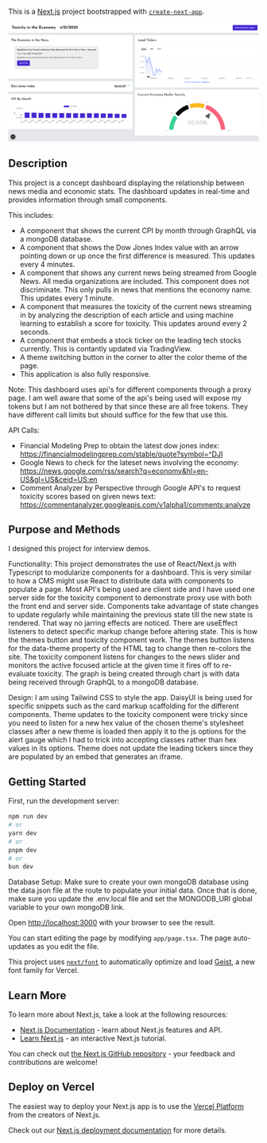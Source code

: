 This is a [Next.js](https://nextjs.org) project bootstrapped with [`create-next-app`](https://nextjs.org/docs/app/api-reference/cli/create-next-app).

![Exconomy Toxicity Dashboard](https://github.com/Gokumusprime/Economy-Toxicity/blob/master/app/assets/Screenshot%20Exconomy%20Toxicity%20Dashboard.png)

## Description

This project is a concept dashboard displaying the relationship between news media and economic stats. The dashboard updates in real-time and provides information through small components.

This includes:
- A component that shows the current CPI by month through GraphQL via a mongoDB database.
- A component that shows the Dow Jones Index value with an arrow pointing down or up once the first difference is measured.  This updates every 4 minutes.
- A component that shows any current news being streamed from Google News.  All media organizations are included.  This component does not discriminate.  This only pulls in news that mentions the economy name.  This updates every 1 minute.
- A component that measures the toxicity of the current news streaming in by analyzing the description of each article and using machine learning to establish a score for toxicity.  This updates around every 2 seconds.
- A component that embeds a stock ticker on the leading tech stocks currently.  This is contantly updated via TradingView.
- A theme switching button in the corner to alter the color theme of the page.
- This application is also fully responsive.

Note:
This dashboard uses api's for different components through a proxy page.  I am well aware that some of the api's being used will expose my tokens but I am not bothered by that since these are all free tokens.  They have different call limits but should suffice for the few that use this.

API Calls:
- Financial Modeling Prep to obtain the latest dow jones index:  https://financialmodelingprep.com/stable/quote?symbol=^DJI
- Google News to check for the lateset news involving the economy:  https://news.google.com/rss/search?q=economy&hl=en-US&gl=US&ceid=US:en
- Comment Analyzer by Perspective through Google API's to request toxicity scores based on given news text:  https://commentanalyzer.googleapis.com/v1alpha1/comments:analyze

## Purpose and Methods
I designed this project for interview demos.

Functionality:
This project demonstrates the use of React/Next.js with Typescript to modularize components for a dashboard.  This is very similar to how a CMS might use React to distribute data with components to populate a page.  Most API's being used are client side and I have used one server side for the toxicity component to demonstrate proxy use with both the front end and server side.  Components take advantage of state changes to update regularly while maintaining the previous state till the new state is rendered.  That way no jarring effects are noticed.  There are useEffect listeners to detect specific markup change before altering state.  This is how the themes button and toxicity component work.  The themes button listens for the data-theme property of the HTML tag to change then re-colors the site.  The toxicity component listens for changes to the news slider and monitors the active focused article at the given time it fires off to re-evaluate toxicity.  The graph is being created through chart js with data being received through GraphQL to a mongoDB database.

Design:
I am using Tailwind CSS to style the app.  DaisyUI is being used for specific snippets such as the card markup scaffolding for the different components.  Theme updates to the toxicity component were tricky since you need to listen for a new hex value of the chosen theme's stylesheet classes after a new theme is loaded then apply it to the js options for the alert gauge which I had to trick into accepting classes rather than hex values in its options.  Theme does not update the leading tickers since they are populated by an embed that generates an iframe.

## Getting Started

First, run the development server:

```bash
npm run dev
# or
yarn dev
# or
pnpm dev
# or
bun dev
```

Database Setup:
Make sure to create your own mongoDB database using the data.json file at the route to populate your initial data.  Once that is done, make sure you update the .env.local file and set the MONGODB_URI global variable to your own mongoDB link.

Open [http://localhost:3000](http://localhost:3000) with your browser to see the result.

You can start editing the page by modifying `app/page.tsx`. The page auto-updates as you edit the file.

This project uses [`next/font`](https://nextjs.org/docs/app/building-your-application/optimizing/fonts) to automatically optimize and load [Geist](https://vercel.com/font), a new font family for Vercel.

## Learn More

To learn more about Next.js, take a look at the following resources:

- [Next.js Documentation](https://nextjs.org/docs) - learn about Next.js features and API.
- [Learn Next.js](https://nextjs.org/learn) - an interactive Next.js tutorial.

You can check out [the Next.js GitHub repository](https://github.com/vercel/next.js) - your feedback and contributions are welcome!

## Deploy on Vercel

The easiest way to deploy your Next.js app is to use the [Vercel Platform](https://vercel.com/new?utm_medium=default-template&filter=next.js&utm_source=create-next-app&utm_campaign=create-next-app-readme) from the creators of Next.js.

Check out our [Next.js deployment documentation](https://nextjs.org/docs/app/building-your-application/deploying) for more details.
